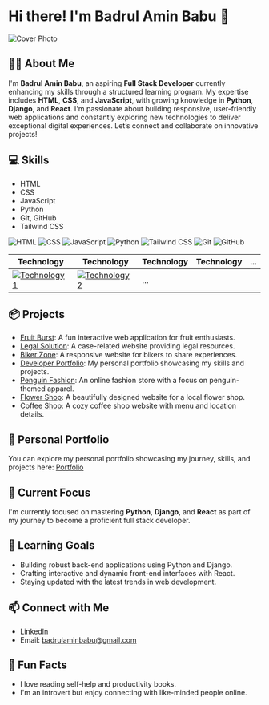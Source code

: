 # Hi there! I'm Badrul Amin Babu 👋

![Cover Photo](https://media.licdn.com/dms/image/v2/D5616AQFSbsUEP6yWSA/profile-displaybackgroundimage-shrink_350_1400/profile-displaybackgroundimage-shrink_350_1400/0/1733596374131?e=1739404800&v=beta&t=aSBOGQwCyAJ-fni-sQ6tRoKL9HBUTIOiPwRabZydwUM)

## 👨‍💻 About Me

I'm **Badrul Amin Babu**, an aspiring **Full Stack Developer** currently enhancing my skills through a structured learning program. My expertise includes **HTML**, **CSS**, and **JavaScript**, with growing knowledge in **Python**, **Django**, and **React**. I'm passionate about building responsive, user-friendly web applications and constantly exploring new technologies to deliver exceptional digital experiences. Let’s connect and collaborate on innovative projects!

## 💻 Skills

- HTML
- CSS
- JavaScript
- Python
- Git, GitHub
- Tailwind CSS

<p align="left">
  <img src="https://img.icons8.com/color/32/000000/html-5.png" alt="HTML" title="HTML" />
  <img src="https://img.icons8.com/color/32/000000/css3.png" alt="CSS" title="CSS" />
  <img src="https://img.icons8.com/color/32/000000/javascript.png" alt="JavaScript" title="JavaScript" />
  <img src="https://img.icons8.com/color/32/000000/python.png" alt="Python" title="Python" />
  <img src="https://img.icons8.com/color/32/000000/tailwindcss.png" alt="Tailwind CSS" title="Tailwind CSS" />
  <img src="https://img.icons8.com/color/32/000000/git.png" alt="Git" title="Git" />
  <img src="https://img.icons8.com/color/32/000000/github.png" alt="GitHub" title="GitHub" />
</p>

| Technology | Technology | Technology | Technology | ... |
|---|---|---|---|---|
| [<img src="path/to/logo1.png" alt="Technology 1">](link1) | [<img src="path/to/logo2.png" alt="Technology 2">](link2) | ... |

## 📦 Projects

- [Fruit Burst](https://amin-babu.github.io/Fruit-Burst/): A fun interactive web application for fruit enthusiasts.
- [Legal Solution](https://amin-babu.github.io/legal-Solution/): A case-related website providing legal resources.
- [Biker Zone](https://amin-babu.github.io/Biker-Zone/): A responsive website for bikers to share experiences.
- [Developer Portfolio](https://amin-babu.github.io/Dev-Portfolio/): My personal portfolio showcasing my skills and projects.
- [Penguin Fashion](https://amin-babu.github.io/Penguin-Fashion/): An online fashion store with a focus on penguin-themed apparel.
- [Flower Shop](https://amin-babu.github.io/Flower-Shop/): A beautifully designed website for a local flower shop.
- [Coffee Shop](https://amin-babu.github.io/Coffee-House/): A cozy coffee shop website with menu and location details.

## 🔗 Personal Portfolio

You can explore my personal portfolio showcasing my journey, skills, and projects here: [Portfolio](https://amin-babu.github.io/Portfolio/)

## 🔭 Current Focus

I'm currently focused on mastering **Python**, **Django**, and **React** as part of my journey to become a proficient full stack developer.

## 🌱 Learning Goals

- Building robust back-end applications using Python and Django.
- Crafting interactive and dynamic front-end interfaces with React.
- Staying updated with the latest trends in web development.

## 📫 Connect with Me

- [LinkedIn](https://linkedin.com/in/amin-babu)
- Email: badrulaminbabu@gmail.com

## 🎉 Fun Facts

- I love reading self-help and productivity books.
- I'm an introvert but enjoy connecting with like-minded people online.
